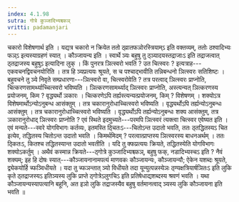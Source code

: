 ```yaml
---
index: 4.1.98
sutra: गोत्रे कुञ्जादिभ्यश्च्फञ्
vritti: padamanjari
---
```


 चकारो विशेषणार्थ इति । यद्यत्र चकारो न क्रियेत ततो ठ्व्रातफञोरस्त्रियाम्ऽ इति वक्तव्यम्, ततोः ठश्वादिभ्यः फञ्ऽ इत्यस्याग्रहणं स्यात् । कौञ्जायन्य इति । स्वार्थे ञ्यः बहुषु तु ठ्ञ्यादयस्तद्राजाःऽ इति तद्राजत्वात् ठ्तद्राजस्य बहुषुऽ इत्यादिना लुक् । किं पुनरत्र ञित्स्वरो भवति ? उत चित्स्वरः ? इत्यत्राह---एकवचनद्विवचनयोरिति । तत्र हि ञ्यप्रत्ययः श्रूयते, स च पश्चाद्भावीति तन्निबन्धनो ञित्स्वरः सतिशिष्टः । बहुवचने तु ञ्ये निवृते सम्प्रधारणा---ञित्स्वरो वा, चित्स्वरोवेति ? तत्र परत्वाद् ञित्स्वरः प्राप्नोति, चित्करणसामर्थ्याच्चित्स्वरो भविष्यति । ञित्करणसामर्थ्याद् ञित्स्वरः प्राप्नोति, अस्त्यन्यत् ञित्करणस्य प्रयोजनम्, किम ? वृद्ध्यर्थो ञकारः । चित्करणेऽपि तर्ह्यस्त्यन्यत्प्रयोजनम्, किम् ? विशेषणम् । शक्योऽत्र विशेषमार्थोऽन्योऽनुबन्ध आसंक्तुम् । तत्र चकारानुरोधाच्चित्स्वरो भविष्यति । वृद्ध्यर्थोऽपि तर्ह्यन्योऽनुबन्धः आसंक्तुम् । तत्र चकारानुरोधाच्चित्स्वरो भविष्यति । वृद्ध्यर्थोऽपि तर्ह्यन्योऽनुबन्धः शक्य आसंक्तुम्, तत्र ञकारानुरोधाद् ञित्स्वरः प्राप्नोति ? एवं स्थिते इदमुच्यते---परमपि ञित्स्वरं त्यक्त्वा चित्स्वर एवेष्यत इति । एवं मन्यते---स्वरे योगविभागः कर्तव्यः, इतमस्ति ठ्चितःऽ---चितोऽन्त उदातो भवति, ततः ठ्तद्धितस्यऽ चित इत्येव, तद्धितस्य चितोऽन्त उदातो भवति । किमर्थमिदम् ? परत्वात्प्राप्तस्य ञित्स्वरस्य बाधनअर्थम् । ततः ठ्कितःऽ, कितश्च तद्धितस्यान्त उदातो भवतीति । यदि तु क्फप्रत्ययः क्रियते, तद्धितस्येति योगविभागः शक्योऽकर्तुम् । अथैवं कस्मान्न क्रियते---ठ्गोत्रे कुञ्जादिभ्यश्च्फञ्, बहुषु फक्, नडादिभ्यस्चऽ इति ? नैवं शक्यम्; इह हि दोषः स्यात्---कौञ्जायनानामपत्यं माणवकः कौञ्जायन्यः, कौञ्जायन्यौ; ऐकेन यशब्दः श्रूयते, द्व्येकयोर्हि च्फञ्विधीयते । यदा तु च्फञन्तात् ञ्यो विधीयते तदा यून्युत्पन्नस्येञः ठ्ण्यक्षत्रियार्षञितःऽ इति लुकि कृते ठ्तद्राजस्यऽ इतिञ्यस्य लुकि प्राप्ते ठ्गोत्रेऽलुगचिऽ इति प्रतिषेधाद्यशब्दस्य श्रवणं भवति । यथा कौञ्जायन्यस्यापत्यानि बहूनि, अत इञो लुकि तद्राजस्यैव बहुषु वर्तमानत्वाद् ञ्यस्य लुकि कौञ्जायना इति भवति ॥